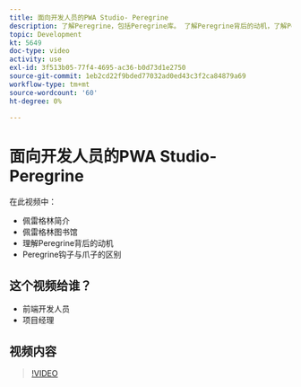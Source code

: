 ```yaml
---
title: 面向开发人员的PWA Studio- Peregrine
description: 了解Peregrine，包括Peregrine库​。 了解Peregrine背后的动​机，了解Peregrine钩子和爪子之间的差异。
topic: Development
kt: 5649
doc-type: video
activity: use
exl-id: 3f513b05-77f4-4695-ac36-b0d73d1e2750
source-git-commit: 1eb2cd22f9bded77032ad0ed43c3f2ca84879a69
workflow-type: tm+mt
source-wordcount: '60'
ht-degree: 0%

---
```


# 面向开发人员的PWA Studio- Peregrine

在此视频中：

- 佩雷格林简介
- 佩雷格林图书馆&#x200B;
- 理解Peregrine背后的动&#x200B;机
- Peregrine钩子与爪子的区别

## 这个视频给谁？

- 前端开发人员
- 项目经理

## 视频内容

>[!VIDEO](https://video.tv.adobe.com/v/35720?quality=12&learn=on)
